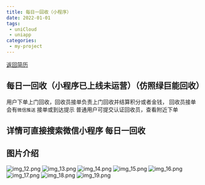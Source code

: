 ```yaml
---
title: 每日一回收（小程序）
date: 2022-01-01
tags:
 - uniCloud
 - uniapp
categories:
 - my-project
---
```


[返回简历](../other/my.md)
## 每日一回收（小程序已上线未运营）（仿照绿巨能回收）
用户下单上门回收，回收员接单负责上门回收并结算积分或者金钱，
回收员接单会有`微信推送` 接单或到达提示
普通用户可提交认证回收员，查看附近下单
## 详情可直接搜索微信小程序 每日一回收
## 图片介绍
![img_12.png](./img_12.png)
![img_13.png](./img_13.png)
![img_14.png](./img_14.png)
![img_15.png](./img_15.png)
![img_16.png](./img_16.png)
![img_17.png](./img_17.png)
![img_18.png](./img_18.png)
![img_19.png](./img_19.png)

